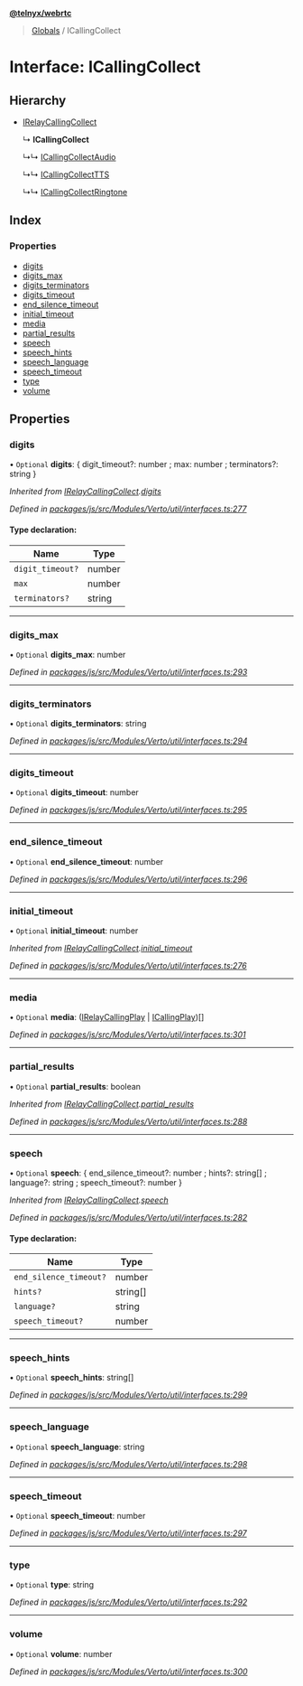 **[@telnyx/webrtc](../README.md)**

> [Globals](../README.md) / ICallingCollect

# Interface: ICallingCollect

## Hierarchy

* [IRelayCallingCollect](irelaycallingcollect.md)

  ↳ **ICallingCollect**

  ↳↳ [ICallingCollectAudio](icallingcollectaudio.md)

  ↳↳ [ICallingCollectTTS](icallingcollecttts.md)

  ↳↳ [ICallingCollectRingtone](icallingcollectringtone.md)

## Index

### Properties

* [digits](icallingcollect.md#digits)
* [digits\_max](icallingcollect.md#digits_max)
* [digits\_terminators](icallingcollect.md#digits_terminators)
* [digits\_timeout](icallingcollect.md#digits_timeout)
* [end\_silence\_timeout](icallingcollect.md#end_silence_timeout)
* [initial\_timeout](icallingcollect.md#initial_timeout)
* [media](icallingcollect.md#media)
* [partial\_results](icallingcollect.md#partial_results)
* [speech](icallingcollect.md#speech)
* [speech\_hints](icallingcollect.md#speech_hints)
* [speech\_language](icallingcollect.md#speech_language)
* [speech\_timeout](icallingcollect.md#speech_timeout)
* [type](icallingcollect.md#type)
* [volume](icallingcollect.md#volume)

## Properties

### digits

• `Optional` **digits**: { digit_timeout?: number ; max: number ; terminators?: string  }

*Inherited from [IRelayCallingCollect](irelaycallingcollect.md).[digits](irelaycallingcollect.md#digits)*

*Defined in [packages/js/src/Modules/Verto/util/interfaces.ts:277](https://github.com/team-telnyx/webrtc/blob/main/packages/js/src/Modules/Verto/util/interfaces.ts#L277)*

#### Type declaration:

Name | Type |
------ | ------ |
`digit_timeout?` | number |
`max` | number |
`terminators?` | string |

___

### digits\_max

• `Optional` **digits\_max**: number

*Defined in [packages/js/src/Modules/Verto/util/interfaces.ts:293](https://github.com/team-telnyx/webrtc/blob/main/packages/js/src/Modules/Verto/util/interfaces.ts#L293)*

___

### digits\_terminators

• `Optional` **digits\_terminators**: string

*Defined in [packages/js/src/Modules/Verto/util/interfaces.ts:294](https://github.com/team-telnyx/webrtc/blob/main/packages/js/src/Modules/Verto/util/interfaces.ts#L294)*

___

### digits\_timeout

• `Optional` **digits\_timeout**: number

*Defined in [packages/js/src/Modules/Verto/util/interfaces.ts:295](https://github.com/team-telnyx/webrtc/blob/main/packages/js/src/Modules/Verto/util/interfaces.ts#L295)*

___

### end\_silence\_timeout

• `Optional` **end\_silence\_timeout**: number

*Defined in [packages/js/src/Modules/Verto/util/interfaces.ts:296](https://github.com/team-telnyx/webrtc/blob/main/packages/js/src/Modules/Verto/util/interfaces.ts#L296)*

___

### initial\_timeout

• `Optional` **initial\_timeout**: number

*Inherited from [IRelayCallingCollect](irelaycallingcollect.md).[initial_timeout](irelaycallingcollect.md#initial_timeout)*

*Defined in [packages/js/src/Modules/Verto/util/interfaces.ts:276](https://github.com/team-telnyx/webrtc/blob/main/packages/js/src/Modules/Verto/util/interfaces.ts#L276)*

___

### media

• `Optional` **media**: ([IRelayCallingPlay](irelaycallingplay.md) \| [ICallingPlay](icallingplay.md))[]

*Defined in [packages/js/src/Modules/Verto/util/interfaces.ts:301](https://github.com/team-telnyx/webrtc/blob/main/packages/js/src/Modules/Verto/util/interfaces.ts#L301)*

___

### partial\_results

• `Optional` **partial\_results**: boolean

*Inherited from [IRelayCallingCollect](irelaycallingcollect.md).[partial_results](irelaycallingcollect.md#partial_results)*

*Defined in [packages/js/src/Modules/Verto/util/interfaces.ts:288](https://github.com/team-telnyx/webrtc/blob/main/packages/js/src/Modules/Verto/util/interfaces.ts#L288)*

___

### speech

• `Optional` **speech**: { end_silence_timeout?: number ; hints?: string[] ; language?: string ; speech_timeout?: number  }

*Inherited from [IRelayCallingCollect](irelaycallingcollect.md).[speech](irelaycallingcollect.md#speech)*

*Defined in [packages/js/src/Modules/Verto/util/interfaces.ts:282](https://github.com/team-telnyx/webrtc/blob/main/packages/js/src/Modules/Verto/util/interfaces.ts#L282)*

#### Type declaration:

Name | Type |
------ | ------ |
`end_silence_timeout?` | number |
`hints?` | string[] |
`language?` | string |
`speech_timeout?` | number |

___

### speech\_hints

• `Optional` **speech\_hints**: string[]

*Defined in [packages/js/src/Modules/Verto/util/interfaces.ts:299](https://github.com/team-telnyx/webrtc/blob/main/packages/js/src/Modules/Verto/util/interfaces.ts#L299)*

___

### speech\_language

• `Optional` **speech\_language**: string

*Defined in [packages/js/src/Modules/Verto/util/interfaces.ts:298](https://github.com/team-telnyx/webrtc/blob/main/packages/js/src/Modules/Verto/util/interfaces.ts#L298)*

___

### speech\_timeout

• `Optional` **speech\_timeout**: number

*Defined in [packages/js/src/Modules/Verto/util/interfaces.ts:297](https://github.com/team-telnyx/webrtc/blob/main/packages/js/src/Modules/Verto/util/interfaces.ts#L297)*

___

### type

• `Optional` **type**: string

*Defined in [packages/js/src/Modules/Verto/util/interfaces.ts:292](https://github.com/team-telnyx/webrtc/blob/main/packages/js/src/Modules/Verto/util/interfaces.ts#L292)*

___

### volume

• `Optional` **volume**: number

*Defined in [packages/js/src/Modules/Verto/util/interfaces.ts:300](https://github.com/team-telnyx/webrtc/blob/main/packages/js/src/Modules/Verto/util/interfaces.ts#L300)*
